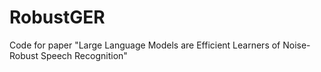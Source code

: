 # RobustGER
Code for paper "Large Language Models are Efficient Learners of Noise-Robust Speech Recognition"
